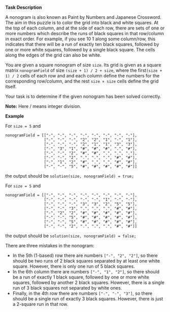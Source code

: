 **Task Description**

A nonogram is also known as Paint by Numbers and Japanese Crossword. The aim in this puzzle is to color the grid into black and white squares. At the top of each column, and at the side of each row, there are sets of one or more numbers which describe the runs of black squares in that row/column in exact order. For example, if you see 10 1 along some column/row, this indicates that there will be a run of exactly ten black squares, followed by one or more white squares, followed by a single black square. The cells along the edges of the grid can also be white.

You are given a square nonogram of size `size`. Its grid is given as a square matrix `nonogramField` of size `(size + 1) / 2 + size`, where the first`(size + 1) / 2` cells of each row and and each column define the numbers for the corresponding row/column, and the rest `size × size` cells define the grid itself.

Your task is to determine if the given nonogram has been solved correctly.

**Note:** Here / means integer division.

**Example**

For `size = 5` and

```
nonogramField = [["-", "-", "-", "-", "-", "-", "-", "-"],
                 ["-", "-", "-", "2", "2", "1", "-", "1"],
                 ["-", "-", "-", "2", "1", "1", "3", "3"],
                 ["-", "3", "1", "#", "#", "#", ".", "#"],
                 ["-", "-", "2", "#", "#", ".", ".", "."],
                 ["-", "-", "2", ".", ".", ".", "#", "#"],
                 ["-", "1", "2", "#", ".", ".", "#", "#"],
                 ["-", "-", "5", "#", "#", "#", "#", "#"]]
```

the output should be `solution(size, nonogramField) = true;`

For `size = 5` and

```
nonogramField = [["-", "-", "-", "-", "-", "-", "-", "-"],
                 ["-", "-", "-", "-", "-", "1", "-", "-"],
                 ["-", "-", "-", "3", "3", "2", "5", "5"],
                 ["-", "-", "3", ".", ".", ".", "#", "#"],
                 ["-", "2", "2", "#", "#", "#", "#", "#"],
                 ["-", "-", "5", "#", "#", "#", "#", "#"],
                 ["-", "-", "5", "#", "#", "#", "#", "#"],
                 ["-", "-", "2", ".", ".", ".", "#", "#"]]
```

the output should be `solution(size, nonogramField) = false;`

There are three mistakes in the nonogram:

- In the 5th (1-based) row there are numbers `["-", "2", "2"]`, so there should be two runs of 2 black squares separated by at least one white square. However, there is only one run of 5 black squares.
- In the 6th column there are numbers `["-", "1", "2"]`, so there should be a run of exactly 1 black square, followed by one or more white squares, followed by another 2 black squares. However, there is a single run of 3 black squares not separated by white ones.
- Finally, in the 4th row there are numbers `["-", "-", "3"]`, so there should be a single run of exactly 3 black squares. However, there is just a 2-square run in that row.
